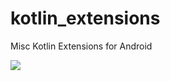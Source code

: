 # kotlin_extensions
Misc Kotlin Extensions for Android


[![](https://jitpack.io/v/sephiroth74/kotlin_extensions.svg)](https://jitpack.io/#sephiroth74/kotlin_extensions)

